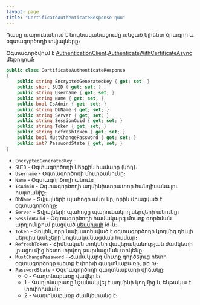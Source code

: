 ```yaml
---
layout: page
title: "CertificateAuthenticateResponse դաս" 
---
```


Դասը պարունակում է նույնականացումը անցած կլիենտ ծրագրի և օգտագործողի տվյալները։

Օգտագործվում է [AuthenticationClient](../AuthenticationClient.md).[AuthenticateWithCertificateAsync](../AuthenticationClient.md#authenticatewithcertificateasync) մեթոդում։

```c#
public class CertificateAuthenticateResponse
{
    public string EncryptedGeneratedKey { get; set; }
    public short SUID { get; set; }
    public string Username { get; set; }
    public string Name { get; set; }
    public bool IsAdmin { get; set; }
    public string DbName { get; set; }
    public string Server { get; set; }
    public string SessionGuid { get; set; }
    public string Token { get; set; }
    public string RefreshToken { get; set; }
    public bool MustChangePassword { get; set; }
    public int? PasswordState { get; set; }
}
```

* `EncryptedGeneratedKey` - 
* `SUID` - Օգտագործողի ներքին համարը (կոդ)։
* `Username` - Օգտագործողի մուտքանունը։
* `Name` - Օգտագործողի անուն։
* `IsAdmin` - Օգտագործողի ադմինիստրատոր հանդիսանալու հայտանիշ։
* `DbName` - Տվյալների պահոցի անունը, որին միացված է օգտագործողը։
* `Server` - Տվյալների պահոցը պարունակող սերվերի անունը։
* `SessionGuid` - Օգտագործողի համակարգ մուտք գործման արդյունքում բացված [սեսսիայի](../../server_api/types/SessionInfo.md) id-ն։
* `Token` - Տոկեն, որը նախատեսված է օգտագործողի կողմից դեպի սերվիս կանչերի նույնականացման համար։
* `RefreshToken` - Հիմնական տոկենի վավերականության ժամկետի լրացումից հետո տրվող թարմացման տոկենը։
* `MustChangePassword` - Համակարգ մուտք գործելուց հետո օգտագործողը պետք է փոխի գաղտնաբառը, թե ոչ։
* `PasswordState` - Օգտագործողի գաղտնաբառի վիճակը։
    * 0 - Գաղտնաբառը վավեր է։
    * 1 - Գաղտնաբառը նշանակվել է ադմինի կողմից և ենթակա է փոփոխման:
    * 2 - Գաղտնաբառը ժամկետանց է։




